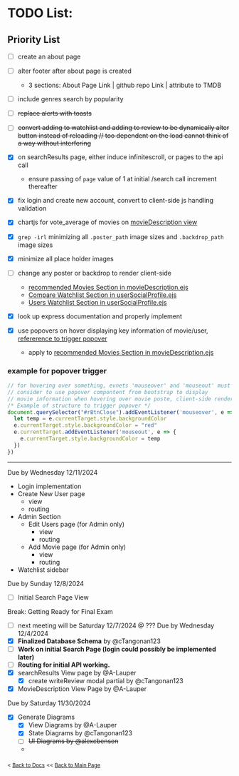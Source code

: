 # TODO List:
## Priority List
- [ ] create an about page
- [ ] alter footer after about page is created
  - 3 sections: About Page Link | github repo Link | attribute to TMDB
- [ ] include genres search by popularity

- [ ] ~~replace alerts with toasts~~
- [ ] ~~convert adding to watchlist and adding to review to be dynamically alter button instead of reloading // too dependent on the load cannot think of a way without interfering~~
- [x] on searchResults page, either induce infinitescroll, or pages to the api call
  - ensure passing of `page` value of 1 at initial /search call increment thereafter
- [x] fix login and create new account, convert to client-side js handling validation
- [x] chartjs for vote_average of movies on [movieDescription view](/views/movieDescription.ejs)
- [x] `grep -irl` minimizing all `.poster_path` image sizes and `.backdrop_path` image sizes
- [x] minimize all place holder images
- [ ] change any poster or backdrop to render client-side 
  - [recommended Movies Section in movieDescription.ejs](/views/movieDescription.ejs?plain=1#L64)
  - [Compare Watchlist Section in userSocialProfile.ejs](/views/userSocialProfile.ejs?plain=1#L46)
  - [Users Watchlist Section in userSocialProfile.ejs](/views/userSocialProfile.ejs?plain=1#L60)
- [x] look up express documentation and properly implement
- [x] use popovers on hover displaying key information of movie/user, [refererence to trigger popover](https://getbootstrap.com/docs/5.3/components/popovers/#disabled-elements)
  - apply to [recommended Movies Section in movieDescription.ejs](/views/movieDescription.ejs?plain=1#L64)

### example for popover trigger
```js
// for hovering over something, evnets 'mouseover' and 'mouseout' must be used
// consider to use popover compontent from bootstrap to display
// movie information when hovering over movie poste, client-side render 
/* Example of structure to trigger popover */
document.querySelector("#rBtnClose").addEventListener('mouseover', e => {
  let temp = e.currentTarget.style.backgroundColor
  e.currentTarget.style.backgroundColor = "red"
  e.currentTarget.addEventListener('mouseout', e => {
    e.currentTarget.style.backgroundColor = temp
  })
})
```



---
Due by Wednesday 12/11/2024
- Login implementation
- Create New User page
  - view
  - routing
- Admin Section
  - Edit Users page (for Admin only)
    - view
    - routing
  - Add Movie page (for Admin only)
    - view
    - routing
- Watchlist sidebar

Due by Sunday 12/8/2024
- [ ] Initial Search Page View 

Break: Getting Ready for Final Exam
- [ ] next meeting will be Saturday 12/7/2024 @ ???
Due by Wednesday 12/4/2024 
- [x] **Finalized Database Schema** by @cTangonan123
- [ ] **Work on initial Search Page (login could possibly be implemented later)**
- [ ] **Routing for initial API working.**
- [x] searchResults View page by @A-Lauper
  - [x] create writeReview modal partial by @cTangonan123
- [x] MovieDescription View Page by @A-Lauper

Due by Saturday 11/30/2024
- [x] Generate Diagrams
  - [x] View Diagrams by @A-Lauper
  - [x] State Diagrams by @cTangonan123
  - [ ] ~~UI Diagrams by @alexcbensen~~

  - 

<sub>\< [Back to Docs](/docs/README.md)</sub>
<sub>\<\< [Back to Main Page](/README.md)</sub>